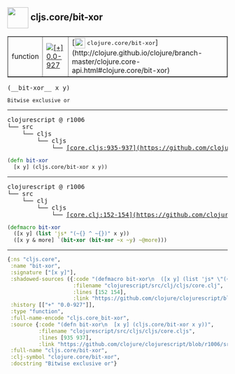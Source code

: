 ## <img width="48px" valign="middle" src="http://i.imgur.com/Hi20huC.png"> cljs.core/bit-xor

 <table border="1">
<tr>
<td>function</td>
<td><a href="https://github.com/cljsinfo/api-refs/tree/0.0-927"><img valign="middle" alt="[+] 0.0-927" src="https://img.shields.io/badge/+-0.0--927-lightgrey.svg"></a> </td>
<td>
[<img height="24px" valign="middle" src="http://i.imgur.com/1GjPKvB.png"> <samp>clojure.core/bit-xor</samp>](http://clojure.github.io/clojure/branch-master/clojure.core-api.html#clojure.core/bit-xor)
</td>
</tr>
</table>

 <samp>
(__bit-xor__ x y)<br>
</samp>

```
Bitwise exclusive or
```

---

 <pre>
clojurescript @ r1006
└── src
    └── cljs
        └── cljs
            └── <ins>[core.cljs:935-937](https://github.com/clojure/clojurescript/blob/r1006/src/cljs/cljs/core.cljs#L935-L937)</ins>
</pre>

```clj
(defn bit-xor
  [x y] (cljs.core/bit-xor x y))
```


---

 <pre>
clojurescript @ r1006
└── src
    └── clj
        └── cljs
            └── <ins>[core.clj:152-154](https://github.com/clojure/clojurescript/blob/r1006/src/clj/cljs/core.clj#L152-L154)</ins>
</pre>

```clj
(defmacro bit-xor
  ([x y] (list 'js* "(~{} ^ ~{})" x y))
  ([x y & more] `(bit-xor (bit-xor ~x ~y) ~@more)))
```

---

```clj
{:ns "cljs.core",
 :name "bit-xor",
 :signature ["[x y]"],
 :shadowed-sources ({:code "(defmacro bit-xor\n  ([x y] (list 'js* \"(~{} ^ ~{})\" x y))\n  ([x y & more] `(bit-xor (bit-xor ~x ~y) ~@more)))",
                     :filename "clojurescript/src/clj/cljs/core.clj",
                     :lines [152 154],
                     :link "https://github.com/clojure/clojurescript/blob/r1006/src/clj/cljs/core.clj#L152-L154"}),
 :history [["+" "0.0-927"]],
 :type "function",
 :full-name-encode "cljs.core_bit-xor",
 :source {:code "(defn bit-xor\n  [x y] (cljs.core/bit-xor x y))",
          :filename "clojurescript/src/cljs/cljs/core.cljs",
          :lines [935 937],
          :link "https://github.com/clojure/clojurescript/blob/r1006/src/cljs/cljs/core.cljs#L935-L937"},
 :full-name "cljs.core/bit-xor",
 :clj-symbol "clojure.core/bit-xor",
 :docstring "Bitwise exclusive or"}

```
